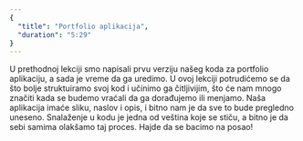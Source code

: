 ```yaml
---
{
  "title": "Portfolio aplikacija",
  "duration": "5:29"
}
---
```


U prethodnoj lekciji smo napisali prvu verziju našeg koda za portfolio aplikaciju, a sada je vreme da ga uredimo. U ovoj lekciji potrudićemo se da što bolje struktuiramo svoj kod i učinimo ga čitljivijim, što će nam mnogo značiti kada se budemo vraćali da ga dorađujemo ili menjamo. Naša aplikacija imaće sliku, naslov i opis, i bitno nam je da sve to bude pregledno uneseno. Snalaženje u kodu je jedna od veština koje se stiču, a bitno je da sebi samima olakšamo taj proces. Hajde da se bacimo na posao!


